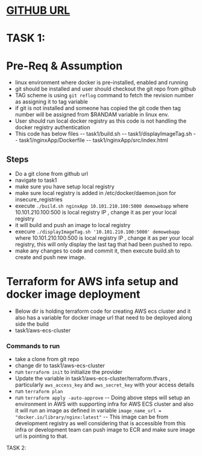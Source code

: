 # [GITHUB URL ](https://github.com/humbirs/demoassesment.git )
# TASK 1:

# Pre-Req & Assumption
- linux environment where docker is pre-installed, enabled and  running
- git should be installed and user should checkout the git repo from github
- TAG scheme is using `git reflog` command to fetch the revision number as assigning it to tag variable
- if git is not installed and someone has copied the git code then tag number will be assigned from $RANDAM variable in linux env.
- User should run local docker registry as this code is not handling the docker registry authentication
- This code has below files
-- task1/build.sh
-- task1/displayImageTag.sh
-- task1/nginxApp/Dockerfile
-- task1/nginxApp/src/index.html

## Steps
- Do a git clone from github url 
- navigate to task1
- make sure you have setup local registry
- make sure local registry is added in /etc/docker/daemon.json for insecure_registries 
- execute `./build.sh nginxApp 10.101.210.100:5000 demowebapp` where 10.101.210.100:500 is local registry IP , change it as per your local registry 
- it will build and push an image to local registry
- execure `./displayImageTag.sh '10.101.210.100:5000' demowebapp`  where 10.101.210.100:500 is local registry IP , change it as per your local registry, this will only display the last tag that had been pushed to repo.
- make any changes to code and commit it, then execute build.sh to create and push new image.

# Terraform for AWS infa setup and docker image deployment
- Below dir is holding terraform code for creating AWS ecs cluster and it also has a variable for docker image url that need to be deployed along side the build
- task1/aws-ecs-cluster
### Commands to run
-  take a clone from git repo
- change dir to task1/aws-ecs-cluster
- run `terraform init` to initialize the provider
- Update the variable in  task1/aws-ecs-cluster/terraform.tfvars , particularly `aws_access_key` and `aws_secret_key` with your access details
- run `terraform plan`
- run `terraform apply -auto-approve`
--  Doing above steps will setup an environment in AWS with supporting infra for AWS ECS cluster and also it will run an image as defined in variable `image_name_url = "docker.io/library/nginx:latest"`
-- This image can be from development registry as well considering that is accessible from this infra or development team can push image to ECR and make sure image url is pointing to that.


TASK 2:

